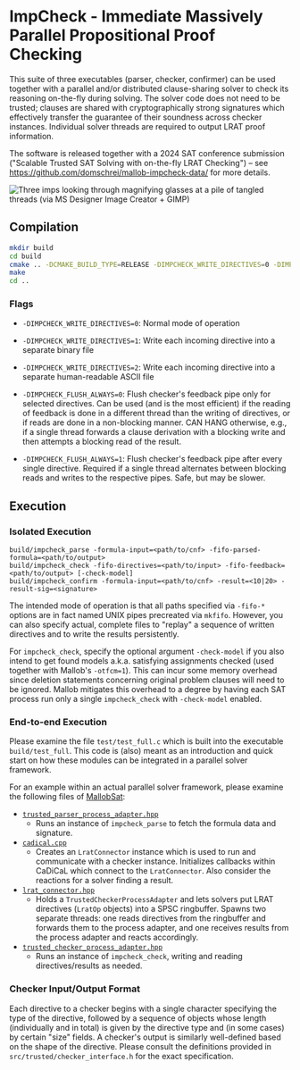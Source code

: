  
# ImpCheck - Immediate Massively Parallel Propositional Proof Checking

This suite of three executables (parser, checker, confirmer) can be used together with a parallel and/or distributed clause-sharing solver to check its reasoning on-the-fly during solving. The solver code does not need to be trusted; clauses are shared with cryptographically strong signatures which effectively transfer the guarantee of their soundness across checker instances. Individual solver threads are required to output LRAT proof information.

The software is released together with a 2024 SAT conference submission ("Scalable Trusted SAT Solving with on-the-fly LRAT Checking") – see https://github.com/domschrei/mallob-impcheck-data/ for more details.

![Three imps looking through magnifying glasses at a pile of tangled threads (via MS Designer Image Creator + GIMP)](https://dominikschreiber.de/img/impcheck.png)

## Compilation

```bash
mkdir build
cd build
cmake .. -DCMAKE_BUILD_TYPE=RELEASE -DIMPCHECK_WRITE_DIRECTIVES=0 -DIMPCHECK_FLUSH_ALWAYS=1
make
cd ..
```

### Flags

* `-DIMPCHECK_WRITE_DIRECTIVES=0`: Normal mode of operation
* `-DIMPCHECK_WRITE_DIRECTIVES=1`: Write each incoming directive into a separate binary file
* `-DIMPCHECK_WRITE_DIRECTIVES=2`: Write each incoming directive into a separate human-readable ASCII file

* `-DIMPCHECK_FLUSH_ALWAYS=0`: Flush checker's feedback pipe only for selected directives. Can be used (and is the most efficient) if the reading of feedback is done in a different thread than the writing of directives, or if reads are done in a non-blocking manner. CAN HANG otherwise, e.g., if a single thread forwards a clause derivation with a blocking write and then attempts a blocking read of the result.
* `-DIMPCHECK_FLUSH_ALWAYS=1`: Flush checker's feedback pipe after every single directive. Required if a single thread alternates between blocking reads and writes to the respective pipes. Safe, but may be slower.

## Execution

### Isolated Execution

```
build/impcheck_parse -formula-input=<path/to/cnf> -fifo-parsed-formula=<path/to/output>
build/impcheck_check -fifo-directives=<path/to/input> -fifo-feedback=<path/to/output> [-check-model]
build/impcheck_confirm -formula-input=<path/to/cnf> -result=<10|20> -result-sig=<signature>
```
The intended mode of operation is that all paths specified via `-fifo-*` options are in fact named UNIX pipes precreated via `mkfifo`.
However, you can also specify actual, complete files to "replay" a sequence of written directives and to write the results persistently.

For `impcheck_check`, specify the optional argument `-check-model` if you also intend to get found models a.k.a. satisfying assignments checked (used together with Mallob's `-otfcm=1`). This can incur some memory overhead since deletion statements concerning original problem clauses will need to be ignored. Mallob mitigates this overhead to a degree by having each SAT process run only a single `impcheck_check` with `-check-model` enabled.

### End-to-end Execution

Please examine the file `test/test_full.c` which is built into the executable `build/test_full`.
This code is (also) meant as an introduction and quick start on how these modules can be integrated in a parallel solver framework.

For an example within an actual parallel solver framework, please examine the following files of [MallobSat](https://github.com/domschrei/mallob/tree/proof23/):
* [`trusted_parser_process_adapter.hpp`](https://github.com/domschrei/mallob/blob/b9c7d1ec87d1511c541074562573af709536a8d2/src/app/sat/proof/trusted_parser_process_adapter.hpp)
  * Runs an instance of `impcheck_parse` to fetch the formula data and signature.
* [`cadical.cpp`](https://github.com/domschrei/mallob/blob/b9c7d1ec87d1511c541074562573af709536a8d2/src/app/sat/solvers/cadical.cpp)
  * Creates an `LratConnector` instance which is used to run and communicate with a checker instance. Initializes callbacks within CaDiCaL which connect to the `LratConnector`. Also consider the reactions for a solver finding a result.
* [`lrat_connector.hpp`](https://github.com/domschrei/mallob/blob/b9c7d1ec87d1511c541074562573af709536a8d2/src/app/sat/proof/lrat_connector.hpp)
  * Holds a `TrustedCheckerProcessAdapter` and lets solvers put LRAT directives (`LratOp` objects) into a SPSC ringbuffer. Spawns two separate threads: one reads directives from the ringbuffer and forwards them to the process adapter, and one receives results from the process adapter and reacts accordingly.
* [`trusted_checker_process_adapter.hpp`](https://github.com/domschrei/mallob/blob/b9c7d1ec87d1511c541074562573af709536a8d2/src/app/sat/proof/trusted_checker_process_adapter.hpp)
  * Runs an instance of `impcheck_check`, writing and reading directives/results as needed.

### Checker Input/Output Format

Each directive to a checker begins with a single character specifying the type of the directive, followed by a sequence of objects whose length (individually and in total) is given by the directive type and (in some cases) by certain "size" fields. A checker's output is similarly well-defined based on the shape of the directive. Please consult the definitions provided in `src/trusted/checker_interface.h` for the exact specification.
